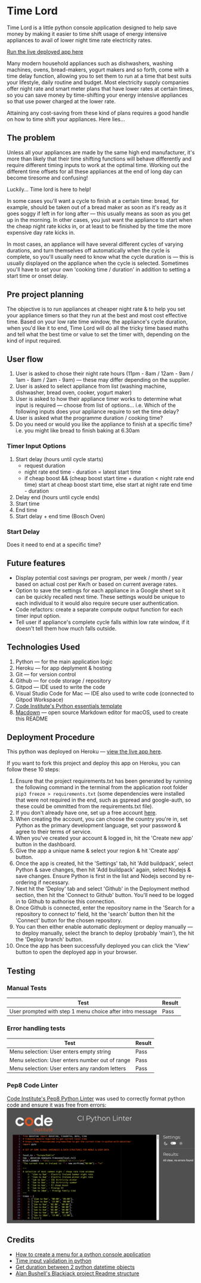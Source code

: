 # Time Lord

Time Lord is a little python console application designed to help save money by making it easier to time shift usage of  energy intensive appliances to avail of lower night time rate electricity rates. 

[Run the live deployed app here](https://time-lord-bristlebird-f6d274971209.herokuapp.com/)

Many modern household appliances such as dishwashers, washing machines, ovens, bread-makers, yogurt makers and so forth,  come with a time delay function, allowing you to set them to run at a time that best suits your lifestyle, daily routine and budget. Most electricity supply companies offer night rate and smart meter plans that have lower rates at certain times, so you can save money by time-shifting your energy intensive appliances so that use power charged at the lower rate. 

Attaining any cost-saving from these kind of plans requires a good handle on how to time shift your appliances. Here lies...

## The problem

Unless all your appliances are made by the same high end manufacturer, it's more than likely that their time shifting functions will behave differently and require different timing inputs to work at the optimal time. Working out the different time offsets for all these appliances at the end of long day can become tiresome and confusing!

Luckily... Time lord is here to help!

In some cases you'll want a cycle to finish at a certain time: bread, for example, should be taken out of a bread maker as soon as it's ready as it goes soggy if left in for long after — this usually means as soon as you get up in the morning. In other cases, you just want the appliance to start when the cheap night rate kicks in, or at least to be finished by the time the more expensive day rate kicks in.

In most cases, an appliance will have several different cycles of varying durations, and turn themselves off automatically when the cycle is complete, so you'll usually need to know what the cycle duration is — this is usually displayed on the appliance when the cycle is selected. Sometimes you'll have to set your own 'cooking time / duration' in addition to setting a start time or onset delay.

## Pre project planning

The objective is to run appliances at cheaper night rate & to help you set your appliance timers so that they run at the best and most cost effective time. Based on your low rate time window, the appliance's cycle duration, when you'd like it to end, Time Lord will do all the tricky time based maths and tell what the best time or value to set the timer with, depending on the kind of input required.

## User flow

1. User is asked to chose their night rate hours (11pm - 8am / 12am - 9am / 1am - 8am / 2am - 9am) — these may differ depending on the supplier.
2. User is asked to select appliance from list (washing machine, dishwasher, bread oven, cooker, yogurt maker)
3. User is asked to how their appliance timer works to determine what input is required — choose  from list of options... i.e. Which of the following inputs does your appliance require to set the time delay? 
4. User is asked what the programme duration / cooking time?
5. Do you need or would you like the appliance to finish at a specific time? i.e. you might like bread to finish baking at 6.30am 


### Timer Input Options
1. Start delay (hours until cycle starts)
	- request duration
	- night rate end time - duration = latest start time
	- if cheap boost && (cheap boost start time + duration < night rate end time) start at cheap boost start time, else start at night rate end time - duration
2. Delay end (hours until cycle ends)
3. Start time 
4. End time
5. Start delay + end time (Bosch Oven)



### Start Delay




Does it need to end at a specific time?

## Future features
 - Display potential cost savings per program, per week / month / year based on actual cost per Kw/h or based on current average rates.
 - Option to save the settings for each appliance in a Google sheet so it can be quickly recalled next time. These settings would be unique to each individual to it would also require secure user authentication. 
 - Code refactors: create a separate compute output function for each timer input option.
 - Tell user if appliance's complete cycle falls within low rate window, if it doesn't tell them how much falls outside.

## Technologies Used
1. Python — for the main application logic
2. Heroku — for app deplyment & hosting
3. Git — for version control
3. Github — for code storage / repository
4. Gitpod — IDE used to write the code
5. Visual Studio Code for Mac — IDE also used to write code (connected to Gitpod Workspace)
5. [Code Institute's Python essentials template](https://github.com/Code-Institute-Org/python-essentials-template)
6. [Macdown](https://macdown.uranusjr.com/) — open source Markdown editor for macOS, used to create this README

##  Deployment Procedure
This python was deployed on Heroku — [view the live app here](https://time-lord-bristlebird-f6d274971209.herokuapp.com/). 

If you want to fork this project and deploy this app on Heroku, you can follow these 10 steps:

1. Ensure that the project requirements.txt has been generated by running the following command in the terminal from the application root folder `pip3 freeze > requirements.txt` (some dependencies were installed that were not required in the end, such as gspread and google-auth, so these could be ommitted from the requirements.txt file).
2. If you don't already have one, set up a free account [here](https://signup.heroku.com/).
3.  When creating the account, you can choose the country you're in, set Python as the primary development language, set your password & agree to their terms of service.
4. When you've created your account & logged in, hit the 'Create new app' button in the dashboard.
5. Give the app a unique name & select your region & hit 'Create app' button.
6. Once the app is created, hit the 'Settings' tab, hit 'Add buildpack', select Python & save changes, then hit 'Add buildpack' again, select Nodejs & save changes. Ensure Python is first in the list and Nodejs second by re-ordering if necessary.
7. Next hit the 'Deploy' tab and select 'Github' in the Deployment method section, then hit the 'Connect to Github' button. You'll need to be logged in to Github to authorise this connection.
8. Once Github is connected, enter the repository name in the 'Search for a repository to connect to' field, hit the 'search' button then hit the 'Connect' button for the chosen repository.
9. You can then either enable automatic deployment or deploy manually — to deploy manually, select the branch to deploy (probably 'main'), the hit the 'Deploy branch' button.
10. Once the app has been successfully deployed you can click the 'View' button to open the deployed app in your browser.

## Testing

### Manual Tests

| Test | Result |
| -- | -- |
| User prompted with step 1 menu choice after intro message | Pass |

### Error handling tests

| Test | Result |
| -- | -- |
| Menu selection: User enters empty string | Pass |
| Menu selection: User enters number out of range | Pass |
| Menu selection: User enters any random letters | Pass |

### Pep8 Code Linter
[Code Institute's Pep8 Python Linter](https://pep8ci.herokuapp.com/) was used to correctly format python code and ensure it was free from errors:
![](assets/docs/linter.png)

## Credits
 - [How to create a menu for a python console application](https://computinglearner.com/how-to-create-a-menu-for-a-python-console-application/) 
 - [Time input validation in python](https://stackoverflow.com/questions/33076617/how-to-validate-time-format)
 - [Get duration between 2 python datetime objects](https://stackoverflow.com/questions/43305577/python-calculate-the-difference-between-two-datetime-time-objects) 
 - [Alan Bushell's Blackjack project Readme structure](https://github.com/Alan-Bushell/blackjack/)

    


